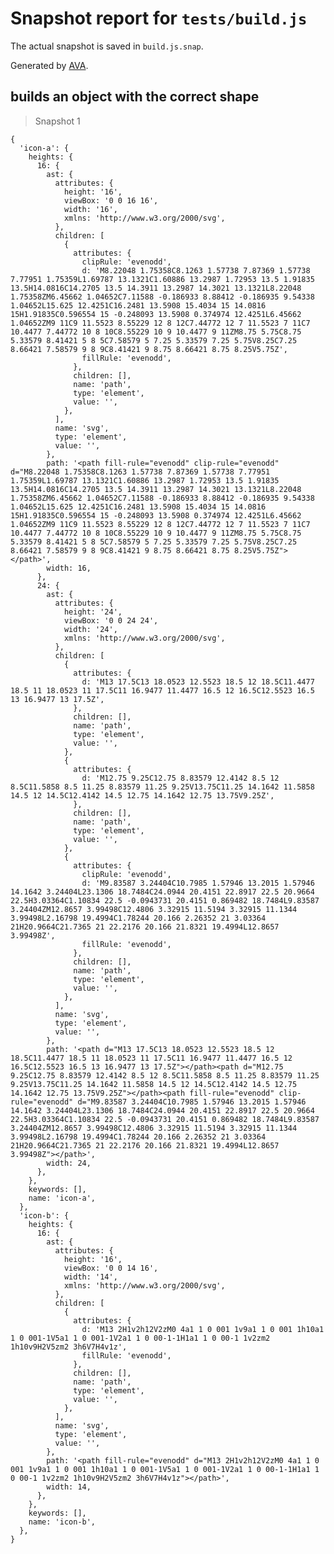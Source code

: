 # Snapshot report for `tests/build.js`

The actual snapshot is saved in `build.js.snap`.

Generated by [AVA](https://ava.li).

## builds an object with the correct shape

> Snapshot 1

    {
      'icon-a': {
        heights: {
          16: {
            ast: {
              attributes: {
                height: '16',
                viewBox: '0 0 16 16',
                width: '16',
                xmlns: 'http://www.w3.org/2000/svg',
              },
              children: [
                {
                  attributes: {
                    clipRule: 'evenodd',
                    d: 'M8.22048 1.75358C8.1263 1.57738 7.87369 1.57738 7.77951 1.75359L1.69787 13.1321C1.60886 13.2987 1.72953 13.5 1.91835 13.5H14.0816C14.2705 13.5 14.3911 13.2987 14.3021 13.1321L8.22048 1.75358ZM6.45662 1.04652C7.11588 -0.186933 8.88412 -0.186935 9.54338 1.04652L15.625 12.4251C16.2481 13.5908 15.4034 15 14.0816 15H1.91835C0.596554 15 -0.248093 13.5908 0.374974 12.4251L6.45662 1.04652ZM9 11C9 11.5523 8.55229 12 8 12C7.44772 12 7 11.5523 7 11C7 10.4477 7.44772 10 8 10C8.55229 10 9 10.4477 9 11ZM8.75 5.75C8.75 5.33579 8.41421 5 8 5C7.58579 5 7.25 5.33579 7.25 5.75V8.25C7.25 8.66421 7.58579 9 8 9C8.41421 9 8.75 8.66421 8.75 8.25V5.75Z',
                    fillRule: 'evenodd',
                  },
                  children: [],
                  name: 'path',
                  type: 'element',
                  value: '',
                },
              ],
              name: 'svg',
              type: 'element',
              value: '',
            },
            path: '<path fill-rule="evenodd" clip-rule="evenodd" d="M8.22048 1.75358C8.1263 1.57738 7.87369 1.57738 7.77951 1.75359L1.69787 13.1321C1.60886 13.2987 1.72953 13.5 1.91835 13.5H14.0816C14.2705 13.5 14.3911 13.2987 14.3021 13.1321L8.22048 1.75358ZM6.45662 1.04652C7.11588 -0.186933 8.88412 -0.186935 9.54338 1.04652L15.625 12.4251C16.2481 13.5908 15.4034 15 14.0816 15H1.91835C0.596554 15 -0.248093 13.5908 0.374974 12.4251L6.45662 1.04652ZM9 11C9 11.5523 8.55229 12 8 12C7.44772 12 7 11.5523 7 11C7 10.4477 7.44772 10 8 10C8.55229 10 9 10.4477 9 11ZM8.75 5.75C8.75 5.33579 8.41421 5 8 5C7.58579 5 7.25 5.33579 7.25 5.75V8.25C7.25 8.66421 7.58579 9 8 9C8.41421 9 8.75 8.66421 8.75 8.25V5.75Z"></path>',
            width: 16,
          },
          24: {
            ast: {
              attributes: {
                height: '24',
                viewBox: '0 0 24 24',
                width: '24',
                xmlns: 'http://www.w3.org/2000/svg',
              },
              children: [
                {
                  attributes: {
                    d: 'M13 17.5C13 18.0523 12.5523 18.5 12 18.5C11.4477 18.5 11 18.0523 11 17.5C11 16.9477 11.4477 16.5 12 16.5C12.5523 16.5 13 16.9477 13 17.5Z',
                  },
                  children: [],
                  name: 'path',
                  type: 'element',
                  value: '',
                },
                {
                  attributes: {
                    d: 'M12.75 9.25C12.75 8.83579 12.4142 8.5 12 8.5C11.5858 8.5 11.25 8.83579 11.25 9.25V13.75C11.25 14.1642 11.5858 14.5 12 14.5C12.4142 14.5 12.75 14.1642 12.75 13.75V9.25Z',
                  },
                  children: [],
                  name: 'path',
                  type: 'element',
                  value: '',
                },
                {
                  attributes: {
                    clipRule: 'evenodd',
                    d: 'M9.83587 3.24404C10.7985 1.57946 13.2015 1.57946 14.1642 3.24404L23.1306 18.7484C24.0944 20.4151 22.8917 22.5 20.9664 22.5H3.03364C1.10834 22.5 -0.0943731 20.4151 0.869482 18.7484L9.83587 3.24404ZM12.8657 3.99498C12.4806 3.32915 11.5194 3.32915 11.1344 3.99498L2.16798 19.4994C1.78244 20.166 2.26352 21 3.03364 21H20.9664C21.7365 21 22.2176 20.166 21.8321 19.4994L12.8657 3.99498Z',
                    fillRule: 'evenodd',
                  },
                  children: [],
                  name: 'path',
                  type: 'element',
                  value: '',
                },
              ],
              name: 'svg',
              type: 'element',
              value: '',
            },
            path: '<path d="M13 17.5C13 18.0523 12.5523 18.5 12 18.5C11.4477 18.5 11 18.0523 11 17.5C11 16.9477 11.4477 16.5 12 16.5C12.5523 16.5 13 16.9477 13 17.5Z"></path><path d="M12.75 9.25C12.75 8.83579 12.4142 8.5 12 8.5C11.5858 8.5 11.25 8.83579 11.25 9.25V13.75C11.25 14.1642 11.5858 14.5 12 14.5C12.4142 14.5 12.75 14.1642 12.75 13.75V9.25Z"></path><path fill-rule="evenodd" clip-rule="evenodd" d="M9.83587 3.24404C10.7985 1.57946 13.2015 1.57946 14.1642 3.24404L23.1306 18.7484C24.0944 20.4151 22.8917 22.5 20.9664 22.5H3.03364C1.10834 22.5 -0.0943731 20.4151 0.869482 18.7484L9.83587 3.24404ZM12.8657 3.99498C12.4806 3.32915 11.5194 3.32915 11.1344 3.99498L2.16798 19.4994C1.78244 20.166 2.26352 21 3.03364 21H20.9664C21.7365 21 22.2176 20.166 21.8321 19.4994L12.8657 3.99498Z"></path>',
            width: 24,
          },
        },
        keywords: [],
        name: 'icon-a',
      },
      'icon-b': {
        heights: {
          16: {
            ast: {
              attributes: {
                height: '16',
                viewBox: '0 0 14 16',
                width: '14',
                xmlns: 'http://www.w3.org/2000/svg',
              },
              children: [
                {
                  attributes: {
                    d: 'M13 2H1v2h12V2zM0 4a1 1 0 001 1v9a1 1 0 001 1h10a1 1 0 001-1V5a1 1 0 001-1V2a1 1 0 00-1-1H1a1 1 0 00-1 1v2zm2 1h10v9H2V5zm2 3h6V7H4v1z',
                    fillRule: 'evenodd',
                  },
                  children: [],
                  name: 'path',
                  type: 'element',
                  value: '',
                },
              ],
              name: 'svg',
              type: 'element',
              value: '',
            },
            path: '<path fill-rule="evenodd" d="M13 2H1v2h12V2zM0 4a1 1 0 001 1v9a1 1 0 001 1h10a1 1 0 001-1V5a1 1 0 001-1V2a1 1 0 00-1-1H1a1 1 0 00-1 1v2zm2 1h10v9H2V5zm2 3h6V7H4v1z"></path>',
            width: 14,
          },
        },
        keywords: [],
        name: 'icon-b',
      },
    }
